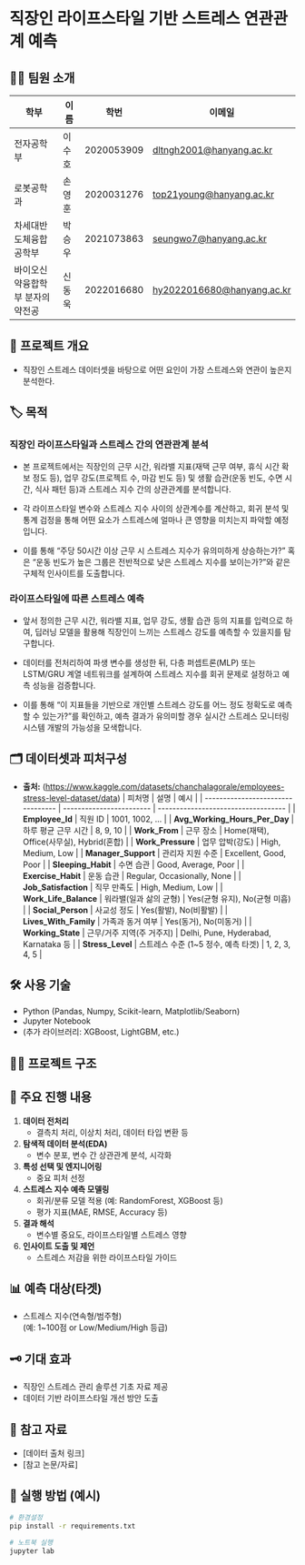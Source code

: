 # 직장인 라이프스타일 기반 스트레스 연관관계 예측

## 👨‍💻 팀원 소개

| 학부                         | 이름   | 학번        | 이메일                      |
|------------------------------|--------|-------------|-----------------------------|
| 전자공학부                   | 이수호 | 2020053909  | dltngh2001@hanyang.ac.kr    |
| 로봇공학과                   | 손영훈 | 2020031276  | top21young@hanyang.ac.kr    |
| 차세대반도체융합공학부        | 박승우 | 2021073863  | seungwo7@hanyang.ac.kr      |
| 바이오신약융합학부 분자의약전공| 신동욱 | 2022016680  | hy2022016680@hanyang.ac.kr  |


## 📌 프로젝트 개요
- 직장인 스트레스 데이터셋을 바탕으로 어떤 요인이 가장 스트레스와 연관이 높은지 분석한다.

## 🏷️ 목적
### 직장인 라이프스타일과 스트레스 간의 연관관계 분석
- 본 프로젝트에서는 직장인의 근무 시간, 워라밸 지표(재택 근무 여부, 휴식 시간 확보 정도 등), 업무 강도(프로젝트 수, 마감 빈도 등) 및 생활 습관(운동 빈도, 수면 시간, 식사 패턴 등)과 스트레스 지수 간의 상관관계를 분석합니다.

- 각 라이프스타일 변수와 스트레스 지수 사이의 상관계수를 계산하고, 회귀 분석 및 통계 검정을 통해 어떤 요소가 스트레스에 얼마나 큰 영향을 미치는지 파악할 예정입니다.

- 이를 통해 “주당 50시간 이상 근무 시 스트레스 지수가 유의미하게 상승하는가?” 혹은 “운동 빈도가 높은 그룹은 전반적으로 낮은 스트레스 지수를 보이는가?”와 같은 구체적 인사이트를 도출합니다.

### 라이프스타일에 따른 스트레스 예측
- 앞서 정의한 근무 시간, 워라밸 지표, 업무 강도, 생활 습관 등의 지표를 입력으로 하여, 딥러닝 모델을 활용해 직장인이 느끼는 스트레스 강도를 예측할 수 있을지를 탐구합니다.

- 데이터를 전처리하여 파생 변수를 생성한 뒤, 다층 퍼셉트론(MLP) 또는 LSTM/GRU 계열 네트워크를 설계하여 스트레스 지수를 회귀 문제로 설정하고 예측 성능을 검증합니다.

- 이를 통해 “이 지표들을 기반으로 개인별 스트레스 강도를 어느 정도 정확도로 예측할 수 있는가?”를 확인하고, 예측 결과가 유의미할 경우 실시간 스트레스 모니터링 시스템 개발의 가능성을 모색합니다.

## 🗂️ 데이터셋과 피처구성
- **출처:** (https://www.kaggle.com/datasets/chanchalagorale/employees-stress-level-dataset/data)
| 피처명                               | 설명                       | 예시                                  |
| --------------------------------- | ------------------------ | ----------------------------------- |
| **Employee\_Id**                  | 직원 ID                    | 1001, 1002, ...                     |
| **Avg\_Working\_Hours\_Per\_Day** | 하루 평균 근무 시간              | 8, 9, 10                            |
| **Work\_From**                    | 근무 장소                    | Home(재택), Office(사무실), Hybrid(혼합)   |
| **Work\_Pressure**                | 업무 압박(강도)                | High, Medium, Low                   |
| **Manager\_Support**              | 관리자 지원 수준                | Excellent, Good, Poor               |
| **Sleeping\_Habit**               | 수면 습관                    | Good, Average, Poor                 |
| **Exercise\_Habit**               | 운동 습관                    | Regular, Occasionally, None         |
| **Job\_Satisfaction**             | 직무 만족도                   | High, Medium, Low                   |
| **Work\_Life\_Balance**           | 워라밸(일과 삶의 균형)            | Yes(균형 유지), No(균형 미흡)               |
| **Social\_Person**                | 사교성 정도                   | Yes(활발), No(비활발)                    |
| **Lives\_With\_Family**           | 가족과 동거 여부                | Yes(동거), No(미동거)                    |
| **Working\_State**                | 근무/거주 지역(주 거주지)          | Delhi, Pune, Hyderabad, Karnataka 등 |
| **Stress\_Level**                 | 스트레스 수준 (1\~5 정수, 예측 타겟) | 1, 2, 3, 4, 5                       |


## 🛠️ 사용 기술
- Python (Pandas, Numpy, Scikit-learn, Matplotlib/Seaborn)
- Jupyter Notebook
- (추가 라이브러리: XGBoost, LightGBM, etc.)

## 🏃‍♂️ 프로젝트 구조


## 📝 주요 진행 내용

1. **데이터 전처리**
   - 결측치 처리, 이상치 처리, 데이터 타입 변환 등
2. **탐색적 데이터 분석(EDA)**
   - 변수 분포, 변수 간 상관관계 분석, 시각화
3. **특성 선택 및 엔지니어링**
   - 중요 피처 선정
4. **스트레스 지수 예측 모델링**
   - 회귀/분류 모델 적용 (예: RandomForest, XGBoost 등)
   - 평가 지표(MAE, RMSE, Accuracy 등)
5. **결과 해석**
   - 변수별 중요도, 라이프스타일별 스트레스 영향
6. **인사이트 도출 및 제언**
   - 스트레스 저감을 위한 라이프스타일 가이드

## 📊 예측 대상(타겟)
- 스트레스 지수(연속형/범주형)  
  (예: 1~100점 or Low/Medium/High 등급)

## 🗝️ 기대 효과
- 직장인 스트레스 관리 솔루션 기초 자료 제공
- 데이터 기반 라이프스타일 개선 방안 도출

## 🔗 참고 자료
- [데이터 출처 링크]
- [참고 논문/자료]

## 🚩 실행 방법 (예시)
```bash
# 환경설정
pip install -r requirements.txt

# 노트북 실행
jupyter lab

